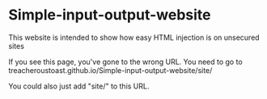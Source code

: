 # Simple-input-output-website

This website is intended to show how easy HTML injection is on unsecured sites

If you see this page, you've gone to the wrong URL. You need to go to treacheroustoast.github.io/Simple-input-output-website/site/

You could also just add "site/" to this URL.
